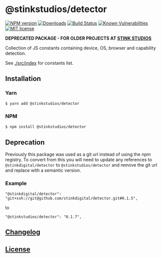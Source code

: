 # @stinkstudios/detector

[![NPM version][npm-img]][npm-url] [![Downloads][downloads-img]][npm-url] [![Build Status][travis-img]][travis-url] [![Known Vulnerabilities][snyk-img]][snyk-url] [![MIT license][mit-img]][mit-url]

**DEPRECATED PACKAGE - FOR OLDER PROJECTS AT [STINK STUDIOS]**

Collection of JS constants containing device, OS, browser and capability detection.

See [./src/index](https://github.com/Stinkstudios/npm-packages/blob/master/deprecated/detector/src/index.js) for constants list.

## Installation

### Yarn

```bash
$ yarn add @stinkstudios/detector
```

### NPM

```bash
$ npm install @stinkstudios/detector
```

## Deprecation

Previously this package was used as a git url instead of using the npm registry. To convert from this you will need to update any references to `@stinkdigital/detector` to `@stinkstudios/detector` and remove the git url and replace with a semantic version.

### Example

```
"@stinkdigital/detector": "git+ssh://git@github.com/stinkdigital/detector.git#0.1.5",
```

to

```
"@stinkstudios/detector": "0.1.7",
```

## [Changelog](https://github.com/Stinkstudios/npm-packages/blob/master/deprecated/detector/CHANGELOG.md)

## [License](https://github.com/Stinkstudios/npm-packages/blob/master/deprecated/detector/LICENSE)

[downloads-img]: https://img.shields.io/npm/dm/@stinkstudios/detector.svg?style=flat-square
[npm-img]: https://img.shields.io/npm/v/@stinkstudios/detector.svg?style=flat-square
[npm-url]: https://npmjs.org/package/@stinkstudios/detector
[travis-img]: https://travis-ci.com/Stinkstudios/npm-packages.svg?style=flat-square
[travis-url]: https://travis-ci.com/Stinkstudios/npm-packages
[snyk-img]: https://snyk.io/test/github/Stinkstudios/npm-packages/badge.svg?targetFile=deprecated%2Fdetector%2Fpackage.json
[snyk-url]: https://snyk.io/test/github/Stinkstudios/npm-packages?targetFile=deprecated%2Fdetector%2Fpackage.json
[mit-img]: http://img.shields.io/badge/license-MIT-brightgreen.svg
[mit-url]: http://opensource.org/licenses/MIT
[stink studios]: https://stinkstudios.com
